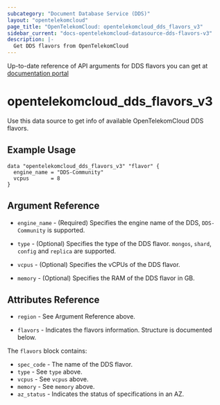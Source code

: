 ```yaml
---
subcategory: "Document Database Service (DDS)"
layout: "opentelekomcloud"
page_title: "OpenTelekomCloud: opentelekomcloud_dds_flavors_v3"
sidebar_current: "docs-opentelekomcloud-datasource-dds-flavors-v3"
description: |-
  Get DDS flavors from OpenTelekomCloud
---
```


Up-to-date reference of API arguments for DDS flavors you can get at
[documentation portal](https://docs.otc.t-systems.com/document-database-service/api-ref/apis_v3.0_recommended/querying_database_specifications.html)

# opentelekomcloud_dds_flavors_v3

Use this data source to get info of available OpenTelekomCloud DDS flavors.

## Example Usage

```hcl
data "opentelekomcloud_dds_flavors_v3" "flavor" {
  engine_name = "DDS-Community"
  vcpus       = 8
}
```

## Argument Reference

* `engine_name` - (Required) Specifies the engine name of the DDS, `DDS-Community` is supported.

* `type` - (Optional) Specifies the type of the DDS flavor. `mongos`, `shard`, `config` and `replica` are supported.

* `vcpus` - (Optional) Specifies the vCPUs of the DDS flavor.

* `memory` - (Optional) Specifies the RAM of the DDS flavor in GB.


## Attributes Reference

* `region` - See Argument Reference above.

* `flavors` - Indicates the flavors information. Structure is documented below.

The `flavors` block contains:
  * `spec_code` - The name of the DDS flavor.
  * `type` - See `type` above.
  * `vcpus` - See `vcpus` above.
  * `memory` - See `memory` above.
  * `az_status` - Indicates the status of specifications in an AZ.
